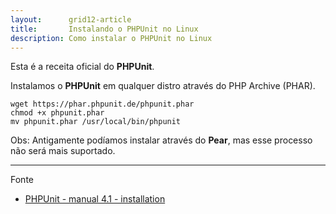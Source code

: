 ```yaml
---
layout:      grid12-article
title:       Instalando o PHPUnit no Linux
description: Como instalar o PHPUnit no Linux
---
```


Esta é a receita oficial do __PHPUnit__.

Instalamos o __PHPUnit__ em qualquer distro através do PHP Archive (PHAR).



    wget https://phar.phpunit.de/phpunit.phar
    chmod +x phpunit.phar
    mv phpunit.phar /usr/local/bin/phpunit


Obs: Antigamente podíamos instalar através do __Pear__, mas esse processo não será
mais suportado.

<hr>
Fonte

- [PHPUnit - manual 4.1 - installation](http://phpunit.de/manual/4.1/en/installation.html "link-externo")


